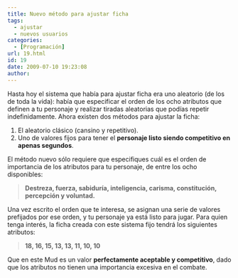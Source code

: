 ```yaml
---
title: Nuevo método para ajustar ficha
tags:
  - ajustar
  - nuevos usuarios
categories:
  - [Programación]
url: 19.html
id: 19
date: 2009-07-10 19:23:08
author:
---
```


Hasta hoy el sistema que había para ajustar ficha era uno aleatorio (de los de toda la vida): había que especificar el orden de los ocho atributos que definen a tu personaje y realizar tiradas aleatorias que podías repetir indefinidamente. Ahora existen dos métodos para ajustar la ficha:

1.  El aleatorio clásico (cansino y repetitivo).
2.  Uno de valores fijos para tener el **personaje listo siendo competitivo en apenas segundos**.

El método nuevo sólo requiere que especifiques cuál es el orden de importancia de los atributos para tu personaje, de entre los ocho disponibles:

> **Destreza, fuerza, sabiduría, inteligencia, carisma, constitución, percepción y voluntad.**

Una vez escrito el orden que te interesa, se asignan una serie de valores prefijados por ese orden, y tu personaje ya está listo para jugar. Para quien tenga interés, la ficha creada con este sistema fijo tendrá los siguientes atributos:

> **18, 16, 15, 13, 13, 11, 10, 10**

Que en este Mud es un valor **perfectamente aceptable y competitivo**, dado que los atributos no tienen una importancia excesiva en el combate.